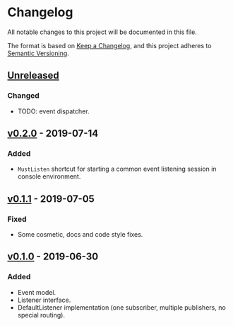 # Changelog
All notable changes to this project will be documented in this file.

The format is based on [Keep a Changelog](https://keepachangelog.com/en/1.0.0/),
and this project adheres to [Semantic Versioning](https://semver.org/spec/v2.0.0.html).

## [Unreleased]
### Changed

- TODO: event dispatcher.

## [v0.2.0] - 2019-07-14
### Added

- `MustListen` shortcut for starting a common event listening session in console environment.

## [v0.1.1] - 2019-07-05
### Fixed

- Some cosmetic, docs and code style fixes.

## [v0.1.0] - 2019-06-30
### Added

- Event model.
- Listener interface.
- DefaultListener implementation (one subscriber, multiple publishers, no special routing).

[Unreleased]: https://github.com/symfony-doge/event/compare/v0.2.0...v0.x
[v0.2.0]: https://github.com/symfony-doge/event/releases/tag/v0.2.0
[v0.1.1]: https://github.com/symfony-doge/event/releases/tag/v0.1.1
[v0.1.0]: https://github.com/symfony-doge/event/releases/tag/v0.1.0